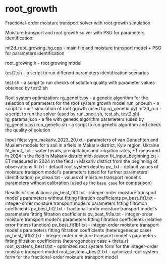 # root_growth
Fractional-order moisture transport solver with root growth simulation

Moisture transport and root growth solver with PSO for parameters identification:

mt2d_root_growing_hg.cpp - main file and moisture transport model + PSO for parameters identification

root_growing.h - root growing model

test2.sh - a script to run different parameters identification scenarios

test.sh - a script to run checks of solution quality with parameter values obtained by test2.sh


Root system optimization:
rg_genetic.py - a genetic algorithm for the selection of parameters for the root system growth model
run_once.sh - a script to run 1 simulation of root growth (used by rg_genetic.py)
mt2d_run - a script to run the solver (used by run_once.sh, test.sh, test2.sh)
rg_params.json - a file with genetic algorithm parameters (used by rg_genetic.py)
run_genetic.sh - a script to run genetic algorithm and check the quality of solution

Input files:
vgm_makariv_2023_20.txt - parameters of van Genuchten and Mualem models for a soil in a field in Makariv district, Kyiv region, Ukraine
fit_input_.txt - water heads, precipitation and irrigation rates, ET measured in 2024 in the field in Makariv district mid-season
fit_input_beginning.txt - ET measured in 2024 in the field in Makariv district from the beginning of observations
Rl.txt - default root system depths
pv_.txt - default values of moisture transport model's parameters (used for further parameters identification)
pv_clean.txt - values of moisture transport model's parameters without calibration (used as the `base case` for comparison)

Results of simulations:
pv_best_fit0.txt - integer-order moisture transport model's parameters without fitting filtration coefficients
pv_best_fit1.txt - integer-order moisture transport model's parameters fitting filtration coefficients
pv_best_fit2.txt - fractional-order moisture transport model's parameters fitting filtration coefficients
pv_best_fit1a.txt - integer-order moisture transport model's parameters fitting filtration coefficients (relative error fitness function)
pv_best_fit1b1.txt - integer-order moisture transport model's parameters fitting filtration coefficients (heterogeneous case)
pv_best_fit1b2.txt - integer-order moisture transport model's parameters fitting filtration coefficients (heterogeneous case + theta_r)
root_systems_best1.txt - optimized root system form for the integer-order moisture transport model
root_systems_best2.txt - optimized root system form for the fractional-order moisture transport model

